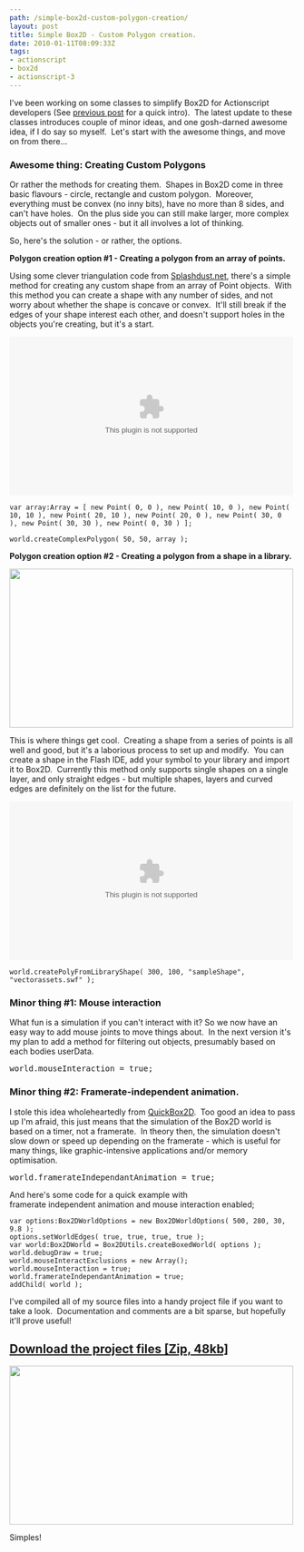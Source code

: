 ```yaml
---
path: /simple-box2d-custom-polygon-creation/
layout: post
title: Simple Box2D - Custom Polygon creation.
date: 2010-01-11T08:09:33Z
tags:
- actionscript
- box2d
- actionscript-3
---
```


I've been working on some classes to simplify Box2D for Actionscript developers (See <a href="http://www.psyked.co.uk/actionscript/simplifying-box2das3.htm" target="_self">previous post</a> for a quick intro).  The latest update to these classes introduces couple of minor ideas, and one gosh-darned awesome idea, if I do say so myself.  Let's start with the awesome things, and move on from there...
<h3>Awesome thing: Creating Custom Polygons</h3>
Or rather the methods for creating them.  Shapes in Box2D come in three basic flavours - circle, rectangle and custom polygon.  Moreover, everything must be convex (no inny bits), have no more than 8 sides, and can't have holes.  On the plus side you can still make larger, more complex objects out of smaller ones - but it all involves a lot of thinking.

So, here's the solution - or rather, the options.

<strong>Polygon creation option #1 - Creating a polygon from an array of points.</strong>

Using some clever triangulation code from <a href="http://www.splashdust.net/2009/10/box2d-mouse-drawing-now-with-ear-clipping/" target="_blank">Splashdust.net</a>, there's a simple method for creating any custom shape from an array of Point objects.  With this method you can create a shape with any number of sides, and not worry about whether the shape is concave or convex.  It'll still break if the edges of your shape interest each other, and doesn't support holes in the objects you're creating, but it's a start.

<object width="500" height="280">
<param name="movie" value="/content/images/2010/01/ComplexPolygonExample.swf">
<embed src="/content/images/2010/01/ComplexPolygonExample.swf" width="500" height="280">
</embed>
</object>

<pre><code>var array:Array = [ new Point( 0, 0 ), new Point( 10, 0 ), new Point( 10, 10 ), new Point( 20, 10 ), new Point( 20, 0 ), new Point( 30, 0 ), new Point( 30, 30 ), new Point( 0, 30 ) ];

world.createComplexPolygon( 50, 50, array );</code></pre>

<strong>Polygon creation option #2 - Creating a polygon from a shape in a library.</strong>

<strong><a href="/content/images/2010/01/flashshapedemo.jpg"><img class="alignnone size-full wp-image-1107" title="flashshapedemo" src="/content/images/2010/01/flashshapedemo.jpg" alt="" width="500" height="280" /></a></strong>

This is where things get cool.  Creating a shape from a series of points is all well and good, but it's a laborious process to set up and modify.  You can create a shape in the Flash IDE, add your symbol to your library and import it to Box2D.  Currently this method only supports single shapes on a single layer, and only straight edges - but multiple shapes, layers and curved edges are definitely on the list for the future.

<object width="500" height="280">
<param name="movie" value="/content/images/2010/01/LibraryShapeExample.swf">
<embed src="/content/images/2010/01/LibraryShapeExample.swf" width="500" height="280">
</embed>
</object>

<pre><code>world.createPolyFromLibraryShape( 300, 100, "sampleShape", "vectorassets.swf" );</code></pre><!--more-->
<h3>Minor thing #1: Mouse interaction</h3>
What fun is a simulation if you can't interact with it? So we now have an easy way to add mouse joints to move things about.  In the next version it's my plan to add a method for filtering out objects, presumably based on each bodies userData.
<pre>world.mouseInteraction = true;</pre>
<h3>Minor thing #2: Framerate-independent animation.</h3>
I stole this idea wholeheartedly from <a href="http://actionsnippet.com/?p=1471" target="_blank">QuickBox2D</a>.  Too good an idea to pass up I'm afraid, this just means that the simulation of the Box2D world is based on a timer, not a framerate.  In theory then, the simulation doesn't slow down or speed up depending on the framerate - which is useful for many things, like graphic-intensive applications and/or memory optimisation.
<pre>world.framerateIndependantAnimation = true;</pre>
And here's some code for a quick example with framerate independent animation and mouse interaction enabled;

<pre><code>var options:Box2DWorldOptions = new Box2DWorldOptions( 500, 280, 30, 9.8 );
options.setWorldEdges( true, true, true, true );
var world:Box2DWorld = Box2DUtils.createBoxedWorld( options );
world.debugDraw = true;
world.mouseInteractExclusions = new Array();
world.mouseInteraction = true;
world.framerateIndependantAnimation = true;
addChild( world );</code></pre>

I've compiled all of my source files into a handy project file if you want to take a look.  Documentation and comments are a bit sparse, but hopefully it'll prove useful!
<h2><a href="/content/images/2010/01/box2dutils.zip" target="_blank">Download the project files [Zip, 48kb]</a></h2>
<a href="/content/images/2010/01/simples.jpg"><img class="alignnone size-full wp-image-1098" title="simples" src="/content/images/2010/01/simples.jpg" alt="" width="500" height="280" /></a>

Simples!